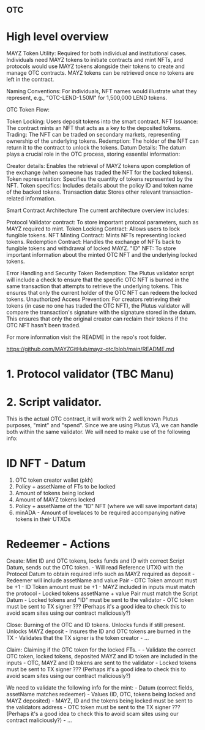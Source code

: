 ## OTC

# High level overview

MAYZ Token Utility: Required for both individual and institutional cases. Individuals need MAYZ tokens to initiate contracts and mint NFTs, and protocols would use MAYZ tokens alongside their tokens to create and manage OTC contracts. MAYZ tokens can be retrieved once no tokens are left in the contract.

Naming Conventions: For individuals, NFT names would illustrate what they represent, e.g., "OTC-LEND-1.50M" for 1,500,000 LEND tokens.

OTC Token Flow:

Token Locking: Users deposit tokens into the smart contract.
NFT Issuance: The contract mints an NFT that acts as a key to the deposited tokens.
Trading: The NFT can be traded on secondary markets, representing ownership of the underlying tokens.
Redemption: The holder of the NFT can return it to the contract to unlock the tokens.
Datum Details: The datum plays a crucial role in the OTC process, storing essential information:

Creator details: Enables the retrieval of MAYZ tokens upon completion of the exchange (when someone has traded the NFT for the backed tokens).
Token representation: Specifies the quantity of tokens represented by the NFT.
Token specifics: Includes details about the policy ID and token name of the backed tokens.
Transaction data: Stores other relevant transaction-related information.

Smart Contract Architecture
The current architecture overview includes:

Protocol Validator contract: To store important protocol parameters, such as MAYZ required to mint.
Token Locking Contract: Allows users to lock fungible tokens.
NFT Minting Contract: Mints NFTs representing locked tokens.
Redemption Contract: Handles the exchange of NFTs back to fungible tokens and withdrawal of locked MAYZ.
"ID" NFT: To store important information about the minted OTC NFT and the underlying locked tokens.

Error Handling and Security
Token Redemption: The Plutus validator script will include a check to ensure that the specific OTC NFT is burned in the same transaction that attempts to retrieve the underlying tokens. 
This ensures that only the current holder of the OTC NFT can redeem the locked tokens.
Unauthorized Access Prevention: For creators retrieving their tokens (in case no one has traded the OTC NFT), the Plutus validator will compare the transaction's signature with the signature stored in the datum. 
This ensures that only the original creator can reclaim their tokens if the OTC NFT hasn't been traded.

For more information visit the README in the repo's root folder.

https://github.com/MAYZGitHub/mayz-otc/blob/main/README.md


# 1. Protocol validator (TBC Manu)

# 2. Script validator.
This is the actual OTC contract, it will work with 2 well known Plutus purposes, "mint" and "spend". Since we are using Plutus V3, we can handle both within the same validator.
We will need to make use of the following info:


# ID NFT - Datum
1. OTC token creator wallet (pkh)
2. Policy + assetName of FTs to be locked
3. Amount of tokens being locked
4. Amount of MAYZ tokens locked
5. Policy + assetName of the "ID" NFT (where we will save important data)
6. minADA - Amount of lovelaces to be required accompanying native tokens in their UTXOs 

# Redeemer - Actions
Create: Mint ID and OTC tokens, locks funds and ID with correct Script Datum, sends out the OTC token.
        - Will read Reference UTXO with the Protocol Datum to obtain required info such as MAYZ required as deposit
        - Redeemer will include assetName and value Pair
        - OTC Token amount must be +1
        - ID Token amount must be +1
        - MAYZ included in inputs must match the protocol 
        - Locked tokens assetName + value Pair must match the Script Datum
        - Locked tokens and "ID" must be sent to the validator
        - OTC token must be sent to TX signer ??? (Perhaps it's a good idea to check this to avoid scam sites using our contract maliciously?) 

Close:  Burning of the OTC and ID tokens. Unlocks funds if still present. Unlocks MAYZ deposit
        - Insures the ID and OTC tokens are burned in the TX
        - Validates that the TX signer is the token creator
        - ...

Claim:  Claiming if the OTC token for the locked FTs.
        - 
        - Validate the correct OTC token, locked tokens, deposited MAYZ and ID token are included in the inputs
        - OTC, MAYZ and ID tokens are sent to the validator
        - Locked tokens must be sent to TX signer ??? (Perhaps it's a good idea to check this to avoid scam sites using our contract maliciously?)

We need to validate the following info for the mint:
    - Datum (correct fields, assetName matches redeemer)
    - Values (ID, OTC, tokens being locked and MAYZ deposited)
    - MAYZ, ID and the tokens being locked must be sent to the validators address
    - OTC token must be sent to the TX signer ??? (Perhaps it's a good idea to check this to avoid scam sites using our contract maliciously?)
    - ...